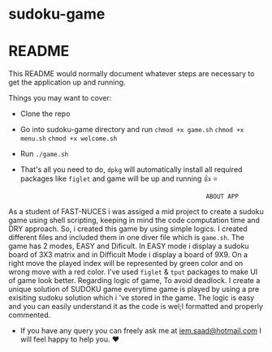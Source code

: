 # sudoku-game
# README

This README would normally document whatever steps are necessary to get the
application up and running.

Things you may want to cover:

* Clone the repo

* Go into sudoku-game directory and run `chmod +x game.sh` `chmod +x menu.sh` `chmod +x welcome.sh`

* Run `./game.sh`

* That's all you need to do, `dpkg` will automatically install all required packages like `figlet` and game will be up and running 👍 ⭐

                                                         ABOUT APP
As a student of FAST-NUCES i was assiged a mid project to create a sudoku game using shell scripting, keeping in mind the code computation time and DRY approach.
So, i created this game by using simple logics. I created different files and included them in one diver file which is `game.sh`. The game has 2 modes, EASY and Dificult. In EASY mode i display a sudoku board of 3X3 matrix and in Difficult Mode i display a board of 9X9. On a right move the played index will be represented by green color and on wrong move with a red color. I've used `figlet` & `tput` packages to make UI of game look better.
Regarding logic of game, To avoid deadlock. I create a unique solution of SUDOKU game everytime game is played by using a pre exisiting sudoku solution which i 've stored in the game. The logic is easy and you can easily understand it as the code is wel;l formatted and properly commented.
* If you have any query you can freely ask me at iem.saad@hotmail.com I will feel happy to help you. ♥️
